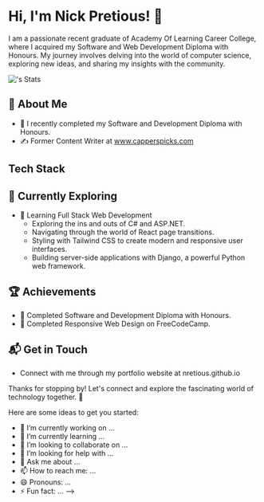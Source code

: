 # Hi, I'm Nick Pretious! 👋

I am a passionate recent graduate of Academy Of Learning Career College, where I acquired my Software and Web Development Diploma with Honours. My journey involves delving into the world of computer science, exploring new ideas, and sharing my insights with the community.

![<username>'s Stats](https://github-readme-stats.vercel.app/api?username=<username>&theme=vue-dark&show_icons=true&hide_border=true&count_private=true)

## 🚀 About Me

- 🔭 I recently completed my Software and Development Diploma with Honours.
- ✍️ Former Content Writer at www.capperspicks.com

## Tech Stack

## 🌱 Currently Exploring

- 🚀 Learning Full Stack Web Development
  - Exploring the ins and outs of C# and ASP.NET.
  - Navigating through the world of React page transitions.
  - Styling with Tailwind CSS to create modern and responsive user interfaces.
  - Building server-side applications with Django, a powerful Python web framework.

 ## 🏆 Achievements

- 🌟 Completed Software and Development Diploma with Honours.
- 🌟 Completed Responsive Web Design on FreeCodeCamp.


## 📬 Get in Touch

- Connect with me through my portfolio website at nretious.github.io

Thanks for stopping by! Let's connect and explore the fascinating world of technology together. 🚀

Here are some ideas to get you started:

- 🔭 I’m currently working on ...
- 🌱 I’m currently learning ...
- 👯 I’m looking to collaborate on ...
- 🤔 I’m looking for help with ...
- 💬 Ask me about ...
- 📫 How to reach me: ...
- 😄 Pronouns: ...
- ⚡ Fun fact: ...
-->
